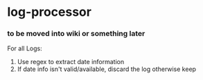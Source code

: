 # log-processor

### to be moved into wiki or something later

For all Logs:

1. Use regex to extract date information
2. If date info isn't valid/available, discard the log otherwise keep